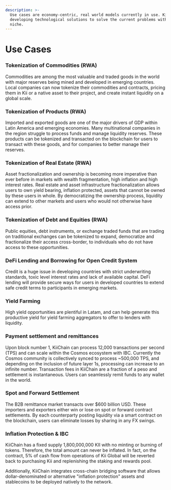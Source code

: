 ```yaml
---
description: >-
  Use cases are economy-centric, real world models currently in use. Kii is
  developing technological solutions to solve the current problems within each
  niche.
---
```


# Use Cases

### **Tokenization of Commodities (RWA)**

Commodities are among the most valuable and traded goods in the world with major reserves being mined and developed in emerging countries. Local companies can now tokenize their commodities and contracts, pricing them in Kii or a native asset to their project, and create instant liquidity on a global scale.&#x20;

### **Tokenization of Products (RWA)**

Imported and exported goods are one of the major drivers of GDP within Latin America and emerging economies. Many multinational companies in the region struggle to process funds and manage liquidity reserves. These products can be tokenized and transacted on the blockchain for users to transact with these goods, and for companies to better manage their reserves.&#x20;

### **Tokenization of Real Estate (RWA)**

Asset fractionalization and ownership is becoming more imperative than ever before in markets with wealth fragmentation, high inflation and high interest rates. Real estate and asset infrastructure fractionalization allows users to own yield bearing, inflation protected, assets that cannot be owned by these users in whole. By democratizing the ownership process, liquidity can extend to other markets and users who would not otherwise have access prior.&#x20;

### **Tokenization of Debt and Equities (RWA)**

Public equities, debt instruments, or exchange traded funds that are trading on traditional exchanges can be tokenized to expand, democratize and fractionalize their access cross-border, to individuals who do not have access to these opportunities.&#x20;

### **DeFi Lending and Borrowing for Open Credit System**&#x20;

Credit is a huge issue in developing countries with strict underwriting standards, toxic level interest rates and lack of available capital. DeFi lending will provide secure ways for users in developed countries to extend safe credit terms to participants in emerging markets.

### **Yield Farming**&#x20;

High yield opportunities are plentiful in Latam, and can help generate this productive yield for yield farming aggregators to offer to lenders with liquidity.&#x20;

### **Payment settlement and remittances**&#x20;

Upon block number 1, KiiChain can process 12,000 transactions per second (TPS) and can scale within the Cosmos ecosystem with IBC. Currently the Cosmos community is collectively synced to process \~500,000 TPS, and depending on the inclusion of future layer 1s, processing can increase to an infinite number. Transaction fees in KiiChain are a fraction of a peso and settlement is instantaneous. Users can seamlessly remit funds to any wallet in the world.

### **Spot and Forward Settlement**&#x20;

The B2B remittance market transacts over $600 billion USD. These importers and exporters either win or lose on spot or forward contract settlements. By each counterparty posting liquidity via a smart contract on the blockchain, users can eliminate losses by sharing in any FX swings.

### **Inflation Protection & IBC**

KiiChain has a fixed supply 1,800,000,000 KII with no minting or burning of tokens. Therefore, the total amount can never be inflated. In fact, on the contract, 5% of cash flow from operations of Kii Global will be reverted back to purchasing Kii and replenishing the staking and rewards pool.

Additionally, KiiChain integrates cross-chain bridging software that allows dollar-denominated or alternative "inflation protection" assets and stablecoins to be deployed natively to the network.&#x20;
